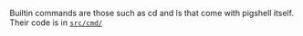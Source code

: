 
Builtin commands are those such as cd and ls that come with pigshell itself.  Their code is in [`src/cmd/`](../src/cmd)



